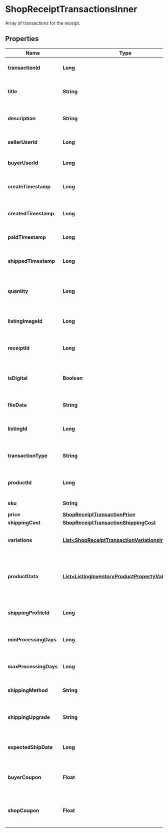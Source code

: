 

# ShopReceiptTransactionsInner

Array of transactions for the receipt.

## Properties

| Name | Type | Description | Notes |
|------------ | ------------- | ------------- | -------------|
|**transactionId** | **Long** | The unique numeric ID for a transaction. |  [optional] |
|**title** | **String** | The title string of the [listing](/documentation/reference#tag/ShopListing) purchased in this transaction. |  [optional] |
|**description** | **String** | The description string of the [listing](/documentation/reference#tag/ShopListing) purchased in this transaction. |  [optional] |
|**sellerUserId** | **Long** | The numeric user ID for the seller in this transaction. |  [optional] |
|**buyerUserId** | **Long** | The numeric user ID for the buyer in this transaction. |  [optional] |
|**createTimestamp** | **Long** | The transaction\\&#39;s creation date and time, in epoch seconds. |  [optional] |
|**createdTimestamp** | **Long** | The transaction\\&#39;s creation date and time, in epoch seconds. |  [optional] |
|**paidTimestamp** | **Long** | The transaction\\&#39;s paid date and time, in epoch seconds. |  [optional] |
|**shippedTimestamp** | **Long** | The transaction\\&#39;s shipping date and time, in epoch seconds. |  [optional] |
|**quantity** | **Long** | The numeric quantity of products purchased in this transaction. |  [optional] |
|**listingImageId** | **Long** | The numeric ID of the primary [listing image](/documentation/reference#tag/ShopListing-Image) for this transaction. |  [optional] |
|**receiptId** | **Long** | The numeric ID for the [receipt](/documentation/reference#tag/Shop-Receipt) associated to this transaction. |  [optional] |
|**isDigital** | **Boolean** | When true, the transaction recorded the purchase of a digital listing. |  [optional] |
|**fileData** | **String** | A string describing the files purchased in this transaction. |  [optional] |
|**listingId** | **Long** | The numeric ID for the [listing](/documentation/reference#tag/ShopListing) associated to this transaction. |  [optional] |
|**transactionType** | **String** | The type string for the transaction, usually \&quot;listing\&quot;. |  [optional] |
|**productId** | **Long** | The numeric ID for a specific [product](/documentation/reference#tag/ShopListing-Product) purchased from a listing. |  [optional] |
|**sku** | **String** | The SKU string for the product |  [optional] |
|**price** | [**ShopReceiptTransactionPrice**](ShopReceiptTransactionPrice.md) |  |  [optional] |
|**shippingCost** | [**ShopReceiptTransactionShippingCost**](ShopReceiptTransactionShippingCost.md) |  |  [optional] |
|**variations** | [**List&lt;ShopReceiptTransactionVariationsInner&gt;**](ShopReceiptTransactionVariationsInner.md) | Array of variations and personalizations the buyer chose. |  [optional] |
|**productData** | [**List&lt;ListingInventoryProductPropertyValuesInner&gt;**](ListingInventoryProductPropertyValuesInner.md) | A list of property value entries for this product. Note: parenthesis characters (&#x60;(&#x60; and &#x60;)&#x60;) are not allowed. |  [optional] |
|**shippingProfileId** | **Long** | The ID of the shipping profile selected for this listing. |  [optional] |
|**minProcessingDays** | **Long** | The minimum number of days for processing the listing. |  [optional] |
|**maxProcessingDays** | **Long** | The maximum number of days for processing the listing. |  [optional] |
|**shippingMethod** | **String** | Name of the selected shipping method. |  [optional] |
|**shippingUpgrade** | **String** | The name of the shipping upgrade selected for this listing. Default value is null. |  [optional] |
|**expectedShipDate** | **Long** | The date &amp; time of the expected ship date, in epoch seconds. |  [optional] |
|**buyerCoupon** | **Float** | The amount of the buyer coupon that was discounted in the shop&#39;s currency. |  [optional] |
|**shopCoupon** | **Float** | The amount of the shop coupon that was discounted in the shop&#39;s currency. |  [optional] |



